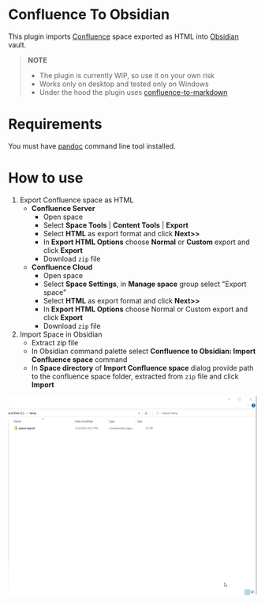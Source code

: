 # Confluence To Obsidian

This plugin imports [Confluence](https://www.atlassian.com/software/confluence) space exported as HTML into [Obsidian](https://obsidian.md) vault.

> **NOTE**
> - The plugin is currently WIP, so use it on your own risk
> - Works only on desktop and tested only on Windows
> - Under the hood the plugin uses [confluence-to-markdown](https://github.com/KkEi34/confluence-to-markdown)

# Requirements
You must have [pandoc](http://pandoc.org/installing.html) command line tool installed.

# How to use
1. Export Confluence space as HTML
   - **Confluence Server**
     - Open space
     - Select **Space Tools** | **Content Tools** | **Export** 
     - Select **HTML** as export format and click **Next>>**
     - In **Export HTML Options** choose **Normal** or **Custom** export and click **Export**
     - Download `zip` file
   - **Confluence Cloud**
     - Open space
     - Select **Space Settings**, in **Manage space** group select "Export space"
     - Select **HTML** as export format and click **Next>>**
     - In **Export HTML Options** choose Normal or Custom export and click **Export**
     - Download `zip` file
 2. Import Space in Obsidian
    - Extract zip file
    - In Obsidian command palette select **Confluence to Obsidian: Import Confluence space** command
    - In **Space directory** of **Import Confluence space** dialog provide path to the confluence space folder, extracted from `zip` file and click **Import**

![import-space](docs/assets/import-space.gif)

